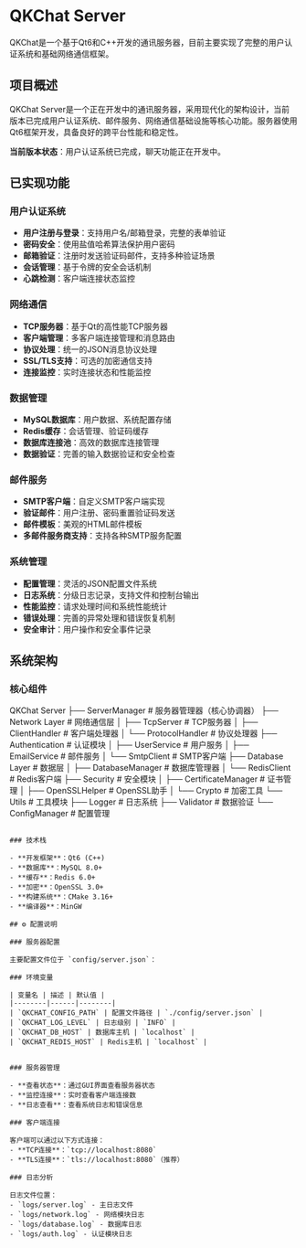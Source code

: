 # QKChat Server

QKChat是一个基于Qt6和C++开发的通讯服务器，目前主要实现了完整的用户认证系统和基础网络通信框架。

## 项目概述

QKChat Server是一个正在开发中的通讯服务器，采用现代化的架构设计，当前版本已完成用户认证系统、邮件服务、网络通信基础设施等核心功能。服务器使用Qt6框架开发，具备良好的跨平台性能和稳定性。

**当前版本状态**：用户认证系统已完成，聊天功能正在开发中。

## 已实现功能

### 用户认证系统
- **用户注册与登录**：支持用户名/邮箱登录，完整的表单验证
- **密码安全**：使用盐值哈希算法保护用户密码
- **邮箱验证**：注册时发送验证码邮件，支持多种验证场景
- **会话管理**：基于令牌的安全会话机制
- **心跳检测**：客户端连接状态监控

### 网络通信
- **TCP服务器**：基于Qt的高性能TCP服务器
- **客户端管理**：多客户端连接管理和消息路由
- **协议处理**：统一的JSON消息协议处理
- **SSL/TLS支持**：可选的加密通信支持
- **连接监控**：实时连接状态和性能监控

### 数据管理
- **MySQL数据库**：用户数据、系统配置存储
- **Redis缓存**：会话管理、验证码缓存
- **数据库连接池**：高效的数据库连接管理
- **数据验证**：完善的输入数据验证和安全检查

### 邮件服务
- **SMTP客户端**：自定义SMTP客户端实现
- **验证邮件**：用户注册、密码重置验证码发送
- **邮件模板**：美观的HTML邮件模板
- **多邮件服务商支持**：支持各种SMTP服务配置

### 系统管理
- **配置管理**：灵活的JSON配置文件系统
- **日志系统**：分级日志记录，支持文件和控制台输出
- **性能监控**：请求处理时间和系统性能统计
- **错误处理**：完善的异常处理和错误恢复机制
- **安全审计**：用户操作和安全事件记录

## 系统架构

### 核心组件

QKChat Server
├── ServerManager          # 服务器管理器（核心协调器）
├── Network Layer         # 网络通信层
│   ├── TcpServer        # TCP服务器
│   ├── ClientHandler    # 客户端处理器
│   └── ProtocolHandler  # 协议处理器
├── Authentication       # 认证模块
│   ├── UserService      # 用户服务
│   ├── EmailService     # 邮件服务
│   └── SmtpClient       # SMTP客户端
├── Database Layer       # 数据层
│   ├── DatabaseManager  # 数据库管理器
│   └── RedisClient      # Redis客户端
├── Security             # 安全模块
│   ├── CertificateManager # 证书管理
│   ├── OpenSSLHelper    # OpenSSL助手
│   └── Crypto           # 加密工具
└── Utils               # 工具模块
    ├── Logger           # 日志系统
    ├── Validator        # 数据验证
    └── ConfigManager    # 配置管理
```

### 技术栈

- **开发框架**：Qt6 (C++)
- **数据库**：MySQL 8.0+
- **缓存**：Redis 6.0+
- **加密**：OpenSSL 3.0+
- **构建系统**：CMake 3.16+
- **编译器**：MinGW

## ⚙️ 配置说明

### 服务器配置

主要配置文件位于 `config/server.json`：

### 环境变量

| 变量名 | 描述 | 默认值 |
|--------|------|--------|
| `QKCHAT_CONFIG_PATH` | 配置文件路径 | `./config/server.json` |
| `QKCHAT_LOG_LEVEL` | 日志级别 | `INFO` |
| `QKCHAT_DB_HOST` | 数据库主机 | `localhost` |
| `QKCHAT_REDIS_HOST` | Redis主机 | `localhost` |


### 服务器管理

- **查看状态**：通过GUI界面查看服务器状态
- **监控连接**：实时查看客户端连接数
- **日志查看**：查看系统日志和错误信息

### 客户端连接

客户端可以通过以下方式连接：
- **TCP连接**：`tcp://localhost:8080`
- **TLS连接**：`tls://localhost:8080`（推荐）

### 日志分析

日志文件位置：
- `logs/server.log` - 主日志文件
- `logs/network.log` - 网络模块日志
- `logs/database.log` - 数据库日志
- `logs/auth.log` - 认证模块日志
